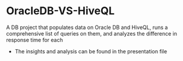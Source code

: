 # OracleDB-VS-HiveQL
A DB project that populates data on Oracle DB and HiveQL, runs a comprehensive list of queries on them, and analyzes the difference in response time for each
* The insights and analysis can be found in the presentation file

